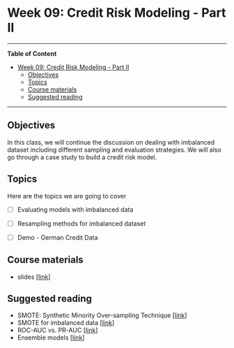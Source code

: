 # Week 09: Credit Risk Modeling - Part II
---

**Table of Content**
- [Week 09: Credit Risk Modeling - Part II](#week-09-credit-risk-modeling---part-ii)
  - [Objectives](#objectives)
  - [Topics](#topics)
  - [Course materials](#course-materials)
  - [Suggested reading](#suggested-reading)

---
## Objectives
In this class, we will continue the discussion on dealing with imbalanced dataset including different sampling and evaluation strategies. We will also go through a case study to build a credit risk model.

## Topics
Here are the topics we are going to cover
* [ ] Evaluating models with imbalanced data
* [ ] Resampling methods for imbalanced dataset
* [ ] Demo - German Credit Data


## Course materials
* slides [[link](https://docs.google.com/presentation/d/1_ESk4Ss3KFWtIfZHH9A3qX9UBmV42FQOikcjKknTMvQ)]

## Suggested reading
* SMOTE: Synthetic Minority Over-sampling Technique [[link](https://arxiv.org/abs/1106.1813)]
* SMOTE for imbalanced data [[link](https://machinelearningmastery.com/smote-oversampling-for-imbalanced-classification/)]
* ROC-AUC vs. PR-AUC [[link](https://machinelearningmastery.com/roc-curves-and-precision-recall-curves-for-imbalanced-classification/)]
* Ensemble models [[link](https://scikit-learn.org/stable/modules/ensemble.html#ensemble)]